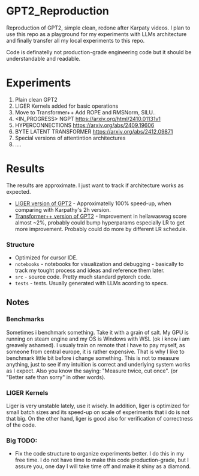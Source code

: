 # GPT2_Reproduction
Reproduction of GPT2, simple clean, redone after Karpaty videos.
I plan to use this repo as a playground for my experiments with LLMs architecture and finally transfer
all my local experiments to this repo.

Code is definatelly not production-grade engineering code but it should be understandable and readable.

# Experiments
1. <DONE> Plain clean GPT2
2. <DONE> LIGER Kernels added for basic operations
3. <DONE> Move to Transformer++ Add ROPE and RMSNorm, SILU..
2. <IN_PROGRESS> NGPT https://arxiv.org/html/2410.01131v1
3. <TODO> HYPERCONNECTIONS https://arxiv.org/abs/2409.19606
4. <TODO> BYTE LATENT TRANSFORMER https://arxiv.org/abs/2412.09871
5. <TODO> Special versions of attentintion architectures
6. <TODO> ....

# Results
The results are approximate. I just want to track if architecture works as expected.
* [LIGER version of GPT2](https://wandb.ai/ttomassikora-gpt_experiments/gpt2-baseline/runs/ukvl6rnm/overview) - Approximatelly 100% speed-up, when comparing with Karpathy's 2h version.
* [Transformer++ version of GPT2](https://wandb.ai/ttomassikora-gpt_experiments/gpt2-baseline/runs/bxs78bco) - Improvement in hellawaswag score almost ~2%, probably could bump hyperparams
especially LR to get more improvement. Probably could do more by different LR schedule.

### Structure
* Optimized for cursor IDE.
* `notebooks` - notebooks for visualization and debugging - basically to track my tought process and ideas and reference them later.
* `src` - source code. Pretty much standard pytorch code.
* `tests` - tests. Usually generated with LLMs acording to specs.

## Notes
### Benchmarks
Sometimes i benchmark something. Take it with a grain of salt. My GPU is running on steam engine and my OS is Windows with WSL (ok i know i am greavely ashamed).
I usualy train on remote that i have to pay myself, as someone from central europe, it is rather expensive. That is why I like to benchmark little bit before i change something.
This is not to measure anything, just to see if my intuition is correct and underlying system works as I expect. Also you know the saying: "Measure twice, cut once". (or "Better safe than sorry" in other words).

### LIGER Kernels
Liger is very unstable lately, use it wisely. In addition, liger is optimized for small batch sizes and its speed-up on scale of experiments that i do is not that big.
On the other hand, liger is good also for verification of correctness of the code.

### Big TODO:
* Fix the code structure to organize experiments better. I do this in my free time. I do not have time to make this code production-grade, but I assure you,
one day I will take time off and make it shiny as a diamond.
